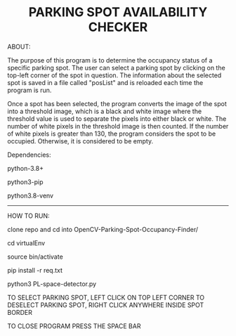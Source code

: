 <h1 align="center">PARKING SPOT AVAILABILITY CHECKER</h1>

ABOUT:

The purpose of this program is to determine the occupancy status of a specific parking spot. The user can select a parking spot by clicking on the top-left corner of the spot in question. The information about the selected spot is saved in a file called "posList" and is reloaded each time the program is run.

Once a spot has been selected, the program converts the image of the spot into a threshold image, which is a black and white image where the threshold value is used to separate the pixels into either black or white. The number of white pixels in the threshold image is then counted. If the number of white pixels is greater than 130, the program considers the spot to be occupied. Otherwise, it is considered to be empty.

Dependencies:

python-3.8+

python3-pip

python3.8-venv

-----------------------------------------------------------

HOW TO RUN:

clone repo and cd into OpenCV-Parking-Spot-Occupancy-Finder/

cd virtualEnv

source bin/activate

pip install -r req.txt

python3 PL-space-detector.py 

TO SELECT PARKING SPOT, LEFT CLICK ON TOP LEFT CORNER
TO DESELECT PARKING SPOT, RIGHT CLICK ANYWHERE INSIDE SPOT BORDER

TO CLOSE PROGRAM PRESS THE SPACE BAR

